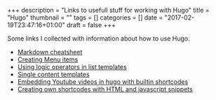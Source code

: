 +++
description = "Links to usefull stuff for working with Hugo"
title = "Hugo"
thumbnail = ""
tags = []
categories = []
date = "2017-02-19T23:47:16+01:00"
draft = false
+++

Some links I collected with information about how to use Hugo.

<!--more-->

* [Markdown cheatsheet](https://github.com/adam-p/markdown-here/wiki/Markdown-Cheatsheet)
* [Creating Menu items](https://gohugo.io/extras/menus/)
* [Using logic operators in list templates](https://discuss.gohugo.io/t/range-statement-where-clause-with-or-logic-operator/1385)
* [Single content templates](https://gohugo.io/templates/content/)
* [Embedding Youtube videos in hugo with builtin shortcodes](https://gohugo.io/extras/shortcodes/#youtube)
* [Creating own shortcodes with HTML and javascript snippets](https://gohugo.io/extras/shortcodes/#creating-your-own-shortcodes)
